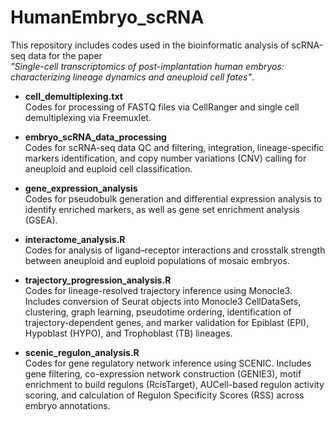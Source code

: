 # HumanEmbryo_scRNA

This repository includes codes used in the bioinformatic analysis of scRNA-seq data for the paper  
*"Single-cell transcriptomics of post-implantation human embryos: characterizing lineage dynamics and aneuploid cell fates"*.

- **cell_demultiplexing.txt**  
  Codes for processing of FASTQ files via CellRanger and single cell demultiplexing via Freemuxlet.

- **embryo_scRNA_data_processing**  
  Codes for scRNA-seq data QC and filtering, integration, lineage-specific markers identification, and copy number variations (CNV) calling for aneuploid and euploid cell classification.

- **gene_expression_analysis**  
  Codes for pseudobulk generation and differential expression analysis to identify enriched markers, as well as gene set enrichment analysis (GSEA).

- **interactome_analysis.R**  
  Codes for analysis of ligand–receptor interactions and crosstalk strength between aneuploid and euploid populations of mosaic embryos.

- **trajectory_progression_analysis.R**  
  Codes for lineage-resolved trajectory inference using Monocle3. Includes conversion of Seurat objects into Monocle3 CellDataSets, clustering, graph learning, pseudotime ordering, identification of trajectory-dependent genes, and marker validation for Epiblast (EPI), Hypoblast (HYPO), and Trophoblast (TB) lineages.

- **scenic_regulon_analysis.R**  
  Codes for gene regulatory network inference using SCENIC. Includes gene filtering, co-expression network construction (GENIE3), motif enrichment to build regulons (RcisTarget), AUCell-based regulon activity scoring, and calculation of Regulon Specificity Scores (RSS) across embryo annotations.


